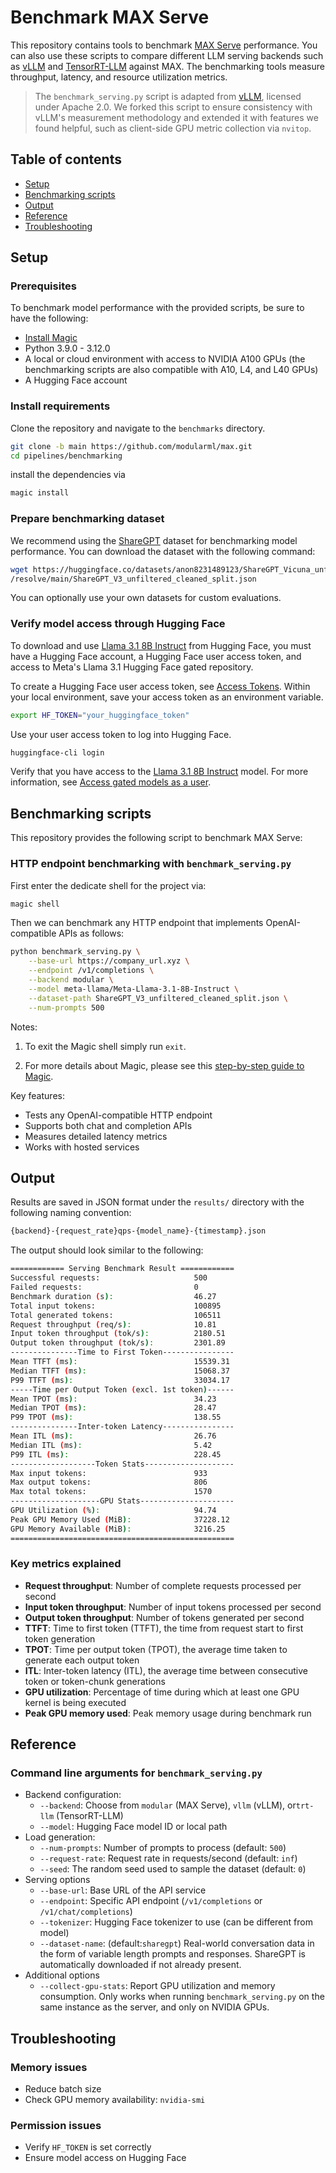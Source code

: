 # Benchmark MAX Serve

This repository contains tools to benchmark
[MAX Serve](https://docs.modular.com/max/serve/) performance. You can also use
these scripts to compare different LLM serving backends such as
[vLLM](https://github.com/vllm-project/vllm) and
[TensorRT-LLM](https://github.com/NVIDIA/TensorRT-LLM) against MAX. The
benchmarking tools measure throughput, latency, and resource utilization
metrics.

> The `benchmark_serving.py` script is adapted from
> [vLLM](https://github.com/vllm-project/vllm/blob/main/benchmarks),
> licensed under Apache 2.0. We forked this script to ensure consistency with
> vLLM's measurement methodology and extended it with features we found helpful,
> such as client-side GPU metric collection via `nvitop`.

## Table of contents

- [Setup](#setup)
- [Benchmarking scripts](#benchmarking-scripts)
- [Output](#output)
- [Reference](#reference)
- [Troubleshooting](#troubleshooting)

## Setup

### Prerequisites

To benchmark model performance with the provided scripts, be sure to have the
following:

- [Install Magic](https://docs.modular.com/magic/#install-magic)
- Python 3.9.0 - 3.12.0
- A local or cloud environment with access to NVIDIA A100 GPUs (the benchmarking
 scripts are also compatible with A10, L4, and L40 GPUs)
- A Hugging Face account

### Install requirements

Clone the repository and navigate to the `benchmarks` directory.

```bash
git clone -b main https://github.com/modularml/max.git
cd pipelines/benchmarking
```

install the dependencies via

```bash
magic install
```

### Prepare benchmarking dataset

We recommend using the
[ShareGPT](
  https://huggingface.co/datasets/anon8231489123/ShareGPT_Vicuna_unfiltered)
dataset for benchmarking model performance. You can download the dataset with
the following command:

```bash
wget https://huggingface.co/datasets/anon8231489123/ShareGPT_Vicuna_unfiltered\
/resolve/main/ShareGPT_V3_unfiltered_cleaned_split.json
```

You can optionally use your own datasets for custom evaluations.

### Verify model access through Hugging Face

To download and use
[Llama 3.1 8B Instruct](https://huggingface.co/meta-llama/Llama-3.1-8B-Instruct)
from Hugging Face, you must have a Hugging Face account, a Hugging Face user
access token, and access to Meta's Llama 3.1 Hugging Face gated repository.

To create a Hugging Face user access token, see
[Access Tokens](https://huggingface.co/settings/tokens). Within your local
environment, save your access token as an environment variable.

```bash
export HF_TOKEN="your_huggingface_token"
```

Use your user access token to log into Hugging Face.

```bash
huggingface-cli login
```

Verify that you have access to the
[Llama 3.1 8B Instruct](https://huggingface.co/meta-llama/Llama-3.1-8B-Instruct)
model. For more information, see
[Access gated models as a user](
  https://huggingface.co/docs/hub/en/models-gated).

## Benchmarking scripts

This repository provides the following script to benchmark MAX Serve:

### HTTP endpoint benchmarking with `benchmark_serving.py`

First enter the dedicate shell for the project via:

```bash
magic shell
```

Then we can benchmark any HTTP endpoint that implements
OpenAI-compatible APIs as follows:

```bash
python benchmark_serving.py \
    --base-url https://company_url.xyz \
    --endpoint /v1/completions \
    --backend modular \
    --model meta-llama/Meta-Llama-3.1-8B-Instruct \
    --dataset-path ShareGPT_V3_unfiltered_cleaned_split.json \
    --num-prompts 500
```

Notes:

 1. To exit the Magic shell simply run `exit`.

 2. For more details about Magic, please see this [step-by-step guide to Magic](https://docs.modular.com/max/tutorials/magic/).

Key features:

- Tests any OpenAI-compatible HTTP endpoint
- Supports both chat and completion APIs
- Measures detailed latency metrics
- Works with hosted services

## Output

Results are saved in JSON format under the `results/` directory with the
following naming convention:

```bash
{backend}-{request_rate}qps-{model_name}-{timestamp}.json
```

The output should look similar to the following:

```bash
============ Serving Benchmark Result ============
Successful requests:                     500
Failed requests:                         0
Benchmark duration (s):                  46.27
Total input tokens:                      100895
Total generated tokens:                  106511
Request throughput (req/s):              10.81
Input token throughput (tok/s):          2180.51
Output token throughput (tok/s):         2301.89
---------------Time to First Token----------------
Mean TTFT (ms):                          15539.31
Median TTFT (ms):                        15068.37
P99 TTFT (ms):                           33034.17
-----Time per Output Token (excl. 1st token)------
Mean TPOT (ms):                          34.23
Median TPOT (ms):                        28.47
P99 TPOT (ms):                           138.55
---------------Inter-token Latency----------------
Mean ITL (ms):                           26.76
Median ITL (ms):                         5.42
P99 ITL (ms):                            228.45
-------------------Token Stats--------------------
Max input tokens:                        933
Max output tokens:                       806
Max total tokens:                        1570
--------------------GPU Stats---------------------
GPU Utilization (%):                     94.74
Peak GPU Memory Used (MiB):              37228.12
GPU Memory Available (MiB):              3216.25
==================================================
```

### Key metrics explained

- **Request throughput**: Number of complete requests processed per second
- **Input token throughput**: Number of input tokens processed per second
- **Output token throughput**: Number of tokens generated per second
- **TTFT**: Time to first token (TTFT), the time from request start to first
token generation
- **TPOT**: Time per output token (TPOT), the average time taken to generate
each output token
- **ITL**: Inter-token latency (ITL), the average time between consecutive token
or token-chunk generations
- **GPU utilization**: Percentage of time during which at least one GPU kernel
is being executed
- **Peak GPU memory used**: Peak memory usage during benchmark run

## Reference

### Command line arguments for `benchmark_serving.py`

- Backend configuration:
  - `--backend`: Choose from `modular` (MAX Serve), `vllm` (vLLM), or`trt-llm`
  (TensorRT-LLM)
  - `--model`: Hugging Face model ID or local path
- Load generation:
  - `--num-prompts`: Number of prompts to process (default: `500`)
  - `--request-rate`: Request rate in requests/second (default: `inf`)
  - `--seed`: The random seed used to sample the dataset (default: `0`)
- Serving options
  - `--base-url`: Base URL of the API service
  - `--endpoint`: Specific API endpoint (`/v1/completions` or
  `/v1/chat/completions`)
  - `--tokenizer`: Hugging Face tokenizer to use (can be different from model)
  - `--dataset-name`: (default:`sharegpt`) Real-world conversation data in the
  form of variable length prompts and responses. ShareGPT is automatically
  downloaded if not already present.
- Additional options
  - `--collect-gpu-stats`: Report GPU utilization and memory consumption.
  Only works when running `benchmark_serving.py` on the same instance as
  the server, and only on NVIDIA GPUs.

## Troubleshooting

### Memory issues

- Reduce batch size
- Check GPU memory availability: `nvidia-smi`

### Permission issues

- Verify `HF_TOKEN` is set correctly
- Ensure model access on Hugging Face
